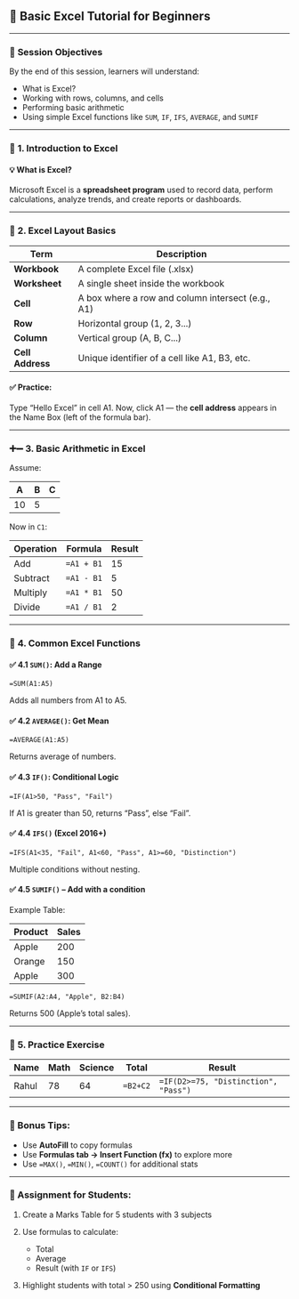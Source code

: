 ## 📘 **Basic Excel Tutorial for Beginners**

---

### 📍 **Session Objectives**

By the end of this session, learners will understand:

* What is Excel?
* Working with rows, columns, and cells
* Performing basic arithmetic
* Using simple Excel functions like `SUM`, `IF`, `IFS`, `AVERAGE`, and `SUMIF`

---

### 🧭 **1. Introduction to Excel**

#### 💡 What is Excel?

Microsoft Excel is a **spreadsheet program** used to record data, perform calculations, analyze trends, and create reports or dashboards.

---

### 🧱 **2. Excel Layout Basics**

| Term             | Description                                       |
| ---------------- | ------------------------------------------------- |
| **Workbook**     | A complete Excel file (.xlsx)                     |
| **Worksheet**    | A single sheet inside the workbook                |
| **Cell**         | A box where a row and column intersect (e.g., A1) |
| **Row**          | Horizontal group (1, 2, 3...)                     |
| **Column**       | Vertical group (A, B, C...)                       |
| **Cell Address** | Unique identifier of a cell like A1, B3, etc.     |

#### ✅ Practice:

Type “Hello Excel” in cell A1. Now, click A1 — the **cell address** appears in the Name Box (left of the formula bar).

---

### ➕➖ **3. Basic Arithmetic in Excel**

Assume:

| A  | B | C |
| -- | - | - |
| 10 | 5 |   |

Now in `C1`:

| Operation | Formula    | Result |
| --------- | ---------- | ------ |
| Add       | `=A1 + B1` | 15     |
| Subtract  | `=A1 - B1` | 5      |
| Multiply  | `=A1 * B1` | 50     |
| Divide    | `=A1 / B1` | 2      |

---

### 🧮 **4. Common Excel Functions**

#### ✅ 4.1 `SUM()`: Add a Range

```excel
=SUM(A1:A5)
```

Adds all numbers from A1 to A5.

#### ✅ 4.2 `AVERAGE()`: Get Mean

```excel
=AVERAGE(A1:A5)
```

Returns average of numbers.

#### ✅ 4.3 `IF()`: Conditional Logic

```excel
=IF(A1>50, "Pass", "Fail")
```

If A1 is greater than 50, returns “Pass”, else “Fail”.

#### ✅ 4.4 `IFS()` (Excel 2016+)

```excel
=IFS(A1<35, "Fail", A1<60, "Pass", A1>=60, "Distinction")
```

Multiple conditions without nesting.

#### ✅ 4.5 `SUMIF()` – Add with a condition

Example Table:

| Product | Sales |
| ------- | ----- |
| Apple   | 200   |
| Orange  | 150   |
| Apple   | 300   |

```excel
=SUMIF(A2:A4, "Apple", B2:B4)
```

Returns 500 (Apple’s total sales).

---

### 🧪 **5. Practice Exercise**

| Name  | Math | Science | Total    | Result                               |
| ----- | ---- | ------- | -------- | ------------------------------------ |
| Rahul | 78   | 64      | `=B2+C2` | `=IF(D2>=75, "Distinction", "Pass")` |

---

### 📌 Bonus Tips:

* Use **AutoFill** to copy formulas
* Use **Formulas tab → Insert Function (fx)** to explore more
* Use `=MAX()`, `=MIN()`, `=COUNT()` for additional stats

---

### 🧠 Assignment for Students:

1. Create a Marks Table for 5 students with 3 subjects
2. Use formulas to calculate:

   * Total
   * Average
   * Result (with `IF` or `IFS`)
3. Highlight students with total > 250 using **Conditional Formatting**
